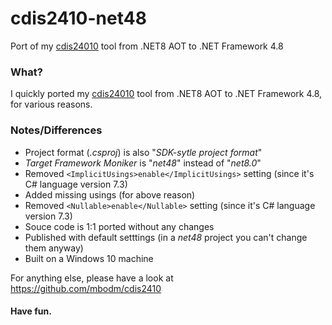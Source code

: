 # cdis2410-net48
Port of my [cdis24010](https://github.com/mbodm/cdis2410) tool from .NET8 AOT to .NET Framework 4.8

### What?

I quickly ported my [cdis24010](https://github.com/mbodm/cdis2410) tool from .NET8 AOT to .NET Framework 4.8, for various reasons.

### Notes/Differences

- Project format (*.csproj*) is also "*SDK-sytle project format*"
- *Target Framework Moniker* is "*net48*" instead of "*net8.0*"
- Removed `<ImplicitUsings>enable</ImplicitUsings>` setting (since it's C# language version 7.3)
- Added missing usings (for above reason)
- Removed `<Nullable>enable</Nullable>` setting (since it's C# language version 7.3)
- Souce code is 1:1 ported without any changes
- Published with default setttings (in a *net48* project you can't change them anyway)
- Built on a Windows 10 machine

For anything else, please have a look at https://github.com/mbodm/cdis2410

#### Have fun.
